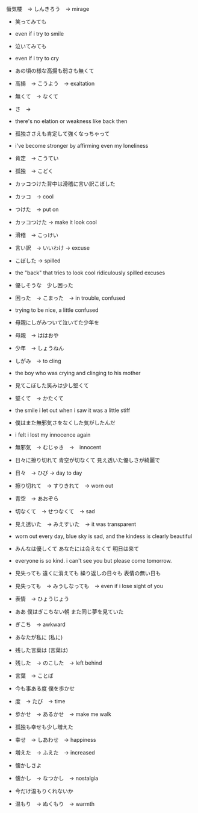 蜃気楼　→ しんきろう　→ mirage

- 笑ってみても
- even if i try to smile

- 泣いてみても
- even if i try to cry

- あの頃の様な高揚も弱さも無くて
- 高揚　→ こうよう　→ exaltation
- 無くて　→ なくて
- さ　→
- there's no elation or weakness like back then

- 孤独ささえも肯定して強くなっちゃって
- i've become stronger by affirming even my loneliness
- 肯定　→ こうてい　
- 孤独　→ こどく

- カッコつけた背中は滑稽に言い訳こぼした
- カッコ　→ cool
- つけた　→ put on
- カッコつけた → make it look cool
- 滑稽　→ こっけい　
- 言い訳　→ いいわけ → excuse
- こぼした → spilled
- the "back" that tries to look cool ridiculously spilled excuses

- 優しそうな　少し困った
- 困った　→ こまった　→ in trouble, confused
- trying to be nice, a little confused

- 母親にしがみついて泣いてた少年を
- 母親　→ ははおや　
- 少年　→ しょうねん
- しがみ　→ to cling
- the boy who was crying and clinging to his mother

- 見てこぼした笑みは少し堅くて
- 堅くて　→ かたくて
- the smile i let out when i saw it was a little stiff

- 僕はまた無邪気さをなくした気がしたんだ
- i felt i lost my innocence again
- 無邪気　→ むじゃき　→　innocent

- 日々に擦り切れて 青空が切なくて 見え透いた優しさが綺麗で
- 日々　→ ひび → day to day
- 擦り切れて　→ すりきれて　→ worn out
- 青空　→ あおぞら
- 切なくて　→ せつなくて　→ sad
- 見え透いた　→ みえすいた　→ it was transparent
- worn out every day, blue sky is sad, and the kindess is clearly beautiful

- みんなは優しくて あなたには会えなくて 明日は来て
- everyone is so kind.  i can't see you but please come tomorrow.

- 見失っても 遠くに消えても 繰り返しの日々も 表情の無い日も
- 見失っても　→ みうしなっても　→ even if i lose sight of you
- 表情　→ ひょうじょう　

- ああ 僕はぎこちない朝 また同じ夢を見ていた
- ぎこち　→ awkward

- あなたが私に (私に)

- 残した言葉は (言葉は)
- 残した　→ のこした　→ left behind
- 言葉　→ ことば

- 今も事ある度 僕を歩かせ
- 度　→ たび　→ time
- 歩かせ　→ あるかせ　→ make me walk

- 孤独も幸せも少し増えた
- 幸せ　→ しあわせ　→ happiness
- 増えた　→ ふえた　→ increased

- 懐かしさよ
- 懐かし　→ なつかし　→ nostalgia

- 今だけ温もりくれないか
- 温もり　→ ぬくもり　→ warmth

